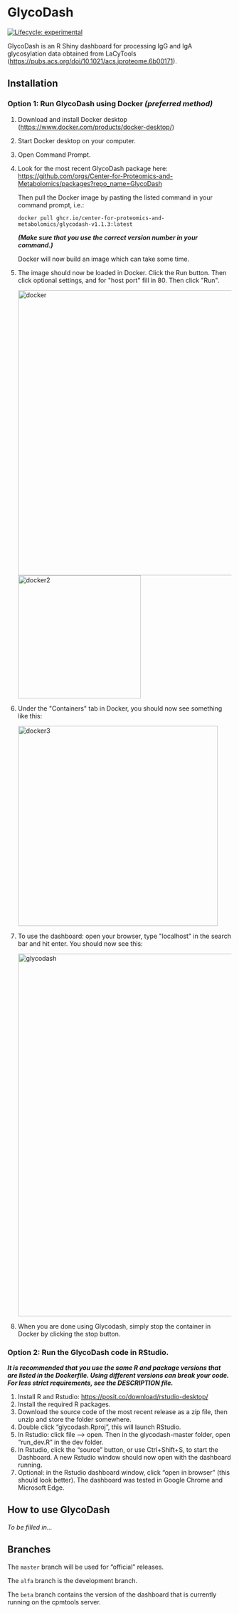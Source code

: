 
<!-- README.md is generated from README.Rmd. Please edit that file -->

# GlycoDash

<!-- badges: start -->

[![Lifecycle:
experimental](https://img.shields.io/badge/lifecycle-experimental-orange.svg)](https://lifecycle.r-lib.org/articles/stages.html#experimental)

<!-- badges: end -->

GlycoDash is an R Shiny dashboard for processing IgG and IgA
glycosylation data obtained from LaCyTools
(<https://pubs.acs.org/doi/10.1021/acs.jproteome.6b00171>).

## Installation

### Option 1: Run GlycoDash using Docker _(preferred method)_

1. Download and install Docker desktop (https://www.docker.com/products/docker-desktop/)
2. Start Docker desktop on your computer.
3. Open Command Prompt.
4. Look for the most recent GlycoDash package here: https://github.com/orgs/Center-for-Proteomics-and-Metabolomics/packages?repo_name=GlycoDash

    Then pull the Docker image by pasting the listed command in your command prompt, i.e.:
   
    ```console
    docker pull ghcr.io/center-for-proteomics-and-metabolomics/glycodash-v1.1.3:latest
    ```
	**_(Make sure that you use the correct version number in your command.)_**
	
   Docker will now build an image which can take some time.
5. The image should now be loaded in Docker. Click the Run button. Then click optional settings, and for "host port" fill in 80. Then click "Run".

   <img width="640" alt="docker" src="https://github.com/Center-for-Proteomics-and-Metabolomics/glycodash/assets/105744767/a3ec7f36-2261-4af8-a3ba-597480cde490">
   <br />
   <img width="276" alt="docker2" src="https://github.com/Center-for-Proteomics-and-Metabolomics/glycodash/assets/105744767/8f0ef8bd-1fee-440d-92b5-316438fe8685">

6. Under the "Containers" tab in Docker, you should now see something like this:
   
   <img width="449" alt="docker3" src="https://github.com/Center-for-Proteomics-and-Metabolomics/glycodash/assets/105744767/282e7c79-739f-489a-8ecb-644a2531a595">

7. To use the dashboard: open your browser, type "localhost" in the search bar and hit enter. You should now see this:

   <img width="814" alt="glycodash" src="https://github.com/Center-for-Proteomics-and-Metabolomics/glycodash/assets/105744767/c2840219-ab01-42f4-8d1b-59a6b95cec05">

8. When you are done using Glycodash, simply stop the container in Docker by clicking the stop button.


### Option 2: Run the GlycoDash code in RStudio.

_**It is recommended that you use the same R and package versions that are listed in the Dockerfile. Using different versions can break your code. For less strict requirements, see the DESCRIPTION file.**_

1.  Install R and Rstudio: <https://posit.co/download/rstudio-desktop/>
2.  Install the required R packages. 
3.  Download the source code of the most recent release as a zip file, then unzip and
    store the folder somewhere.
4.  Double click “glycodash.Rproj”, this will launch RStudio.
5.  In Rstudio: click file –\> open. Then in the glycodash-master
    folder, open “run_dev.R” in the dev folder.
6.  In Rstudio, click the “source” button, or use Ctrl+Shift+S, to start
    the Dashboard. A new Rstudio window should now open with the
    dashboard running.
8.  Optional: in the Rstudio dashboard window, click “open in browser”
    (this should look better). The dashboard was tested in Google Chrome
    and Microsoft Edge.

## How to use GlycoDash
_To be filled in..._

## Branches

The ```master``` branch will be used for “official” releases.

The ```alfa``` branch is the development branch.

The ```beta``` branch contains the version of the dashboard that is currently
running on the cpmtools server.
